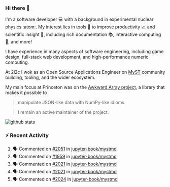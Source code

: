 ### Hi there 👋 

I'm a software developer 💻 with a background in experimental nuclear physics :atom:. My interest lies in tools :wrench: to improve productivity :chart_with_upwards_trend: and scientific insight :telescope:, including rich documentation 📚, interactive computing 🧮, and more! 

I have experience in many aspects of software engineering, including game design, full-stack web development, and high-performance numeric computing. 

At 2i2c I wok as an Open Source Applications Engineer on [MyST](https://github.com/jupyter-book/mystmd) community building, tooling, and the wider ecosystem. 

My main focus at Princeton was on the [Awkward Array project](awkward-array.org/), a library that makes it possible to 
> manipulate JSON-like data with NumPy-like idioms.

> I remain an active maintainer of the project. 

![github stats](https://github-readme-stats.vercel.app/api?username=agoose77&show_icons=true&hide_rank=true&hide_title=true&bg_color=30,e76445,904e95&text_color=efe3ec&icon_color=efe3ec)
<!--
**agoose77/agoose77** is a ✨ _special_ ✨ repository because its `README.md` (this file) appears on your GitHub profile.

Here are some ideas to get you started:

- 🔭 I’m currently working on ...
- 🌱 I’m currently learning ...
- 👯 I’m looking to collaborate on ...
- 🤔 I’m looking for help with ...
- 💬 Ask me about ...
- 📫 How to reach me: ...
- 😄 Pronouns: ...
- ⚡ Fun fact: ...
-->

### :zap: Recent Activity

<!--START_SECTION:activity-->
1. 🗣 Commented on [#2051](https://github.com/jupyter-book/mystmd/issues/2051#issuecomment-2905405334) in [jupyter-book/mystmd](https://github.com/jupyter-book/mystmd)
2. 🗣 Commented on [#1959](https://github.com/jupyter-book/mystmd/pull/1959#issuecomment-2905206297) in [jupyter-book/mystmd](https://github.com/jupyter-book/mystmd)
3. 🗣 Commented on [#2021](https://github.com/jupyter-book/mystmd/pull/2021#issuecomment-2905183389) in [jupyter-book/mystmd](https://github.com/jupyter-book/mystmd)
4. 🗣 Commented on [#2021](https://github.com/jupyter-book/mystmd/pull/2021#issuecomment-2905017983) in [jupyter-book/mystmd](https://github.com/jupyter-book/mystmd)
5. 🗣 Commented on [#2024](https://github.com/jupyter-book/mystmd/issues/2024#issuecomment-2904855703) in [jupyter-book/mystmd](https://github.com/jupyter-book/mystmd)
<!--END_SECTION:activity-->
